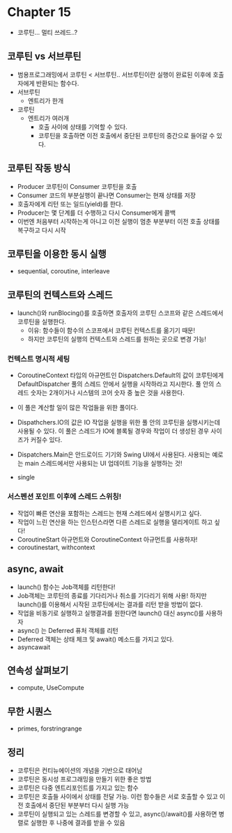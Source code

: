 # Chapter 15

- 코루틴... 멀티 쓰레드..?

## 코루틴 vs 서브루틴

- 범용프로그래밍에서 코루틴 < 서브루틴.. 서브루틴이란 실행이 완료된 이후에 호출자에게 반환되는 함수다.
- 서브루틴
    - 엔트리가 한개
- 코루틴
    - 엔트리가 여러개
        - 호출 사이에 상태를 기억할 수 있다.
        - 코루틴을 호출하면 이전 호출에서 중단된 코루틴의 중간으로 들어갈 수 있다.

## 코루틴 작동 방식

- Producer 코루틴이 Consumer 코루틴을 호출
- Consumer 코드의 부분실행이 끝나면 Consumer는 현재 상태를 저장
- 호출자에게 리턴 또는 일드(yield)를 한다.
- Producer는 몇 단계를 더 수행하고 다시 Consumer에게 콜백
- 이번엔 처음부터 시작하는게 아니고 이전 실행이 멈춘 부분부터 이전 호출 상태를 복구하고 다시 시작

## 코루틴을 이용한 동시 실행

- sequential, coroutine, interleave

## 코루틴의 컨텍스트와 스레드

- launch()와 runBlocing()를 호출하면 호출자의 코루틴 스코프와 같은 스레드에서 코루틴을 실행한다.
    - 이유: 함수들이 함수의 스코프에서 코루틴 컨텍스트를 옮기기 때문!
    - 하지만 코루틴의 실행의 컨텍스트와 스레드를 원하는 곳으로 변경 가능!

### 컨텍스트 명시적 세팅

- CoroutineContext 타입의 아규먼트인 Dispatchers.Default의 값이 코루틴에게 DefaultDispatcher 풀의 스레드 안에서 실행을 시작하라고 지시한다. 풀 안의 스레드 숫자는
  2개이거나 시스템의 코어 숫자 중 높은 것을 사용한다.
- 이 풀은 계산할 일이 많은 작업들을 위한 풀이다.

- Dispathchers.IO의 값은 IO 작업을 실행을 위한 풀 안의 코루틴을 실행시키는데 사용될 수 있다. 이 풀은 스레드가 IO에 블록될 경우와 작업이 더 생성된 경우 사이즈가 커질수 있다.
- Dispatchers.Main은 안드로이드 기기와 Swing UI에서 사용된다. 사용되는 예로는 main 스레드에서만 사용되는 UI 업데이트 기능을 실행하는 것!
- single

### 서스펜션 포인트 이후에 스레드 스위칭!

- 작업이 빠른 연산을 포함하는 스레드는 현재 스레드에서 실행시키고 싶다.
- 작업이 느린 연산을 하는 인스턴스라면 다른 스레드로 실행을 델리게이트 하고 싶다!
- CoroutineStart 아규먼트와 CoroutineContext 아규먼트를 사용하자!
- coroutinestart, withcontext

## async, await

- launch() 함수는 Job객체를 리턴한다!
- Job객체는 코루틴의 종료를 기다리거나 취소를 기다리기 위해 사용! 하지만 launch()를 이용해서 시작된 코루틴에서는 결과를 리턴 받을 방법이 없다.
- 작업을 비동기로 실행하고 실행결과를 원한다면 launch() 대신 async()를 사용하자
- async() 는 Deferred<T> 퓨처 객체를 리턴
- Deferred 객체는 상태 체크 및 await() 메소드를 가지고 있다.
- asyncawait

## 연속성 살펴보기

- compute, UseCompute

## 무한 시퀀스

- primes, forstringrange

## 정리

- 코루틴은 컨티뉴에이션의 개념을 기반으로 태어남
- 코루틴은 동시성 프로그래밍을 만들기 위한 좋은 방법
- 코루틴은 다중 엔트리포인트를 가지고 있는 함수
- 코루틴은 호출들 사이에서 상태를 전달 가능. 이런 함수들은 서로 호출할 수 있고 이전 호출에서 중단된 부분부터 다시 실행 가능
- 코루틴이 실행되고 있는 스레드를 변경할 수 있고, async()/await()를 사용하면 병렬로 실행한 후 나중에 결과를 받을 수 있음

